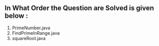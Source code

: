 ## In What Order the Question are Solved is given below : 

1. PrimeNumber.java
2. FindPrimeInRange.java
3. squareRoot.java
